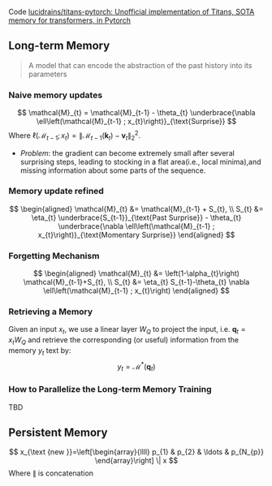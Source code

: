 Code [lucidrains/titans-pytorch: Unofficial implementation of Titans, SOTA memory for transformers, in Pytorch](https://github.com/lucidrains/titans-pytorch/tree/main)
## Long-term Memory
>A model that can encode the abstraction of the past history into its parameters

### Naive memory updates
$$
\mathcal{M}_{t} = \mathcal{M}_{t-1} - \theta_{t} \underbrace{\nabla \ell\left(\mathcal{M}_{t-1} ; x_{t}\right)}_{\text{Surprise}}
$$
Where $\ell\left(\mathcal{M}_{t-1} ; x_{t}\right)=\left\|\mathcal{M}_{t-1}\left(\mathbf{k}_{t}\right)-\mathbf{v}_{t}\right\|_{2}^{2}$.
- *Problem*: the gradient can become extremely small after several surprising steps, leading to stocking in a flat area(i.e., local minima),and missing information about some parts of the sequence.
### Memory update refined
$$
\begin{aligned}
\mathcal{M}_{t} &= \mathcal{M}_{t-1} + S_{t}, \\
S_{t} &= \eta_{t} \underbrace{S_{t-1}}_{\text{Past Surprise}} - \theta_{t} \underbrace{\nabla \ell\left(\mathcal{M}_{t-1} ; x_{t}\right)}_{\text{Momentary Surprise}}
\end{aligned}
$$
### Forgetting Mechanism
$$
\begin{aligned}
\mathcal{M}_{t} &= \left(1-\alpha_{t}\right) \mathcal{M}_{t-1}+S_{t}, \\
S_{t} &= \eta_{t} S_{t-1}-\theta_{t} \nabla \ell\left(\mathcal{M}_{t-1} ; x_{t}\right)
\end{aligned}
$$
### Retrieving a Memory
Given an input $x_t$, we use a linear layer $W_Q$ to project the input, i.e. $\mathbf{q}_t = x_t W_Q$ and retrieve the corresponding (or useful) information from the memory $y_t$ text by:
$$
y_{t}=\mathcal{M}^{*}\left(\mathbf{q}_{t}\right)
$$
### How to Parallelize the Long-term Memory Training
TBD
## Persistent Memory
$$
x_{\text {new }}=\left[\begin{array}{llll}
p_{1} & p_{2} & \ldots & p_{N_{p}}
\end{array}\right] \| x
$$
Where $\|$ is concatenation
